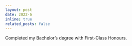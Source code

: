 ```yaml
---
layout: post
date: 2022-6
inline: true
related_posts: false
---
```


Completed my Bachelor’s degree with First-Class Honours.

